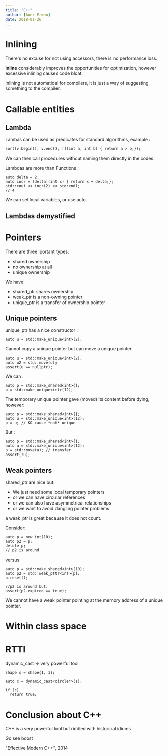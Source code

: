 ```yaml
---
title: "C++"
author: [Auer Erwan]
date: 2018-01-26
...
```


# Inlining

There's no excuse for not using accessors, there is no performance loss.

**inline** considerably improves the opportunities for optimization, however
excessive inlining causes code bloat.

Inlining is not automatical for compilers, it is just a way of suggesting something
to the compiler.

# Callable entities

## Lambda

Lambas can be used as predicates for standard algorithms, example :

```
sort(v.begin(), v.end(), [](int a, int b) { return a > b;});
```

We can then call procedures without naming them directly in the codes.

Lambdas are more than Functions :

```
auto delta = 2;
auto incr = [delta](int x) { return x + delta;};
std::cout << incr(2) << std:endl;
// 4
```

We can set local variables, or use auto.

## Lambdas demystified

# Pointers

There are three iportant types:

* shared ownership
* no ownership at all
* unique ownership

We have:

* shared\_ptr shares ownership
* weak\_ptr is a non-owning pointer
* unique\_ptr is a transfer of ownership pointer

## Unique pointers

unique\_ptr has a nice constructor :

```
auto u = std::make_unique<int>(2);
```

Cannot copy a unique pointer but can move a unique pointer.

```
auto u = std::make_unique<int>(2);
auto u2 = std::move(u);
assert(u == nullptr);
```

We can :

```
auto p = std::make_shared<int>{};
p = std::make_unique<int>(12);
```

The temporary unique pointer gave (moved) its content before dying, however:

```
auto p = std::make_shared<int>{};
auto u = std::make_unique<int>(12);
p = u; // KO cause *not* unique
```

But :

```
auto p = std::make_shared<int>{};
auto u = std::make_unique<int>(12);
p = std::move(u); // transfer
assert(!u);
```

## Weak pointers

shared\_ptr are nice but:

* We just need some local temporary pointers
* or we can have circular references
* or we can also have asymmetrical relationships
* or we want to avoid dangling pointer problems

a weak\_ptr is great because it does not count.

Consider:

```
auto p = new int(10);
auto p2 = p;
delete p;
// p2 is around
```

versus

```
auto p = std::make_shared<int>(10);
auto p2 = std::weak_pttr<int>{p};
p.reset();

//p2 is around but:
assert(p2.expired == true);
```

We cannot have a weak pointer pointing at the memory address of a unique pointer.

# Within class space

# RTTI

dynamic\_cast => very powerful tool

```
shape s = shape{1, 1};

auto c = dynamic_cast<circle*>(s);

if (c)
  return true;
```

# Conclusion about C++

C++ is a very powerful tool but riddled with historical idioms

Go see boost

"Effective Modern C++", 2014

